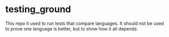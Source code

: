# testing_ground
This repo it used to run tests that compare languages. It should not be used to prove one language is better, but to show how it all depends.
